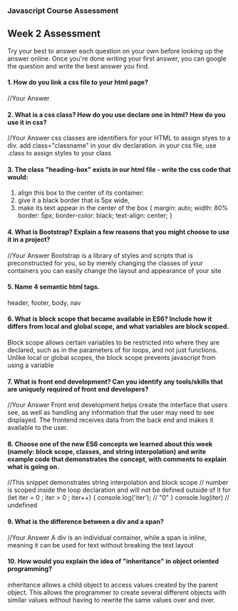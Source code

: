 ### Javascript Course Assessment

## Week 2 Assessment

Try your best to answer each question on your own before looking up the answer online. Once you're done writing your first answer, you can google the question and write the best answer you find.

#### 1. How do you link a css file to your html page?

 //Your Answer

 <link type="stylesheet" href=" cssfile goes here ">

 #### 2. What is a css class? How do you use declare one in html? How do you use it in css?

 //Your Answer
css classes are identifiers for your HTML to assign styes to a div. add class="classname" in your div declaration. in your css file, use .class to assign styles to your class


#### 3. The class "heading-box" exists in our html file - write the css code that would:
1) align this box to the center of its container:
2) give it a black border that is 5px wide,
3) make its text appear in the center of the box
  {
    margin: auto;
    width: 80%
    border: 5px;
    border-color: black;
    text-align: center;
  }



#### 4. What is Bootstrap? Explain a few reasons that you might choose to use it in a project?


 //Your Answer
 Bootstrap is a library of styles and scripts that is preconstructed for you, so by merely changing the classes of your containers you can easily change the layout and appearance of your site


#### 5. Name 4 semantic html tags.
header, footer, body, nav


#### 6. What is block scope that became available in ES6? Include how it differs from local and global scope, and what variables are block scoped.
Block scope allows certain variables to be restricted into where they are declared, such as in the parameters of for loops, and not just functions. Unlike local or global scopes, the block scope prevents javascript from using a variable

 #### 7. What is front end development? Can you identify any tools/skills that are uniquely required of front end developers?

 //Your Answer
 Front end development helps create the interface that users see, as well as handling any information that the user may need to see displayed. The frontend receives data from the back end and makes it available to the user.

 #### 8. Choose one of the new ES6 concepts we learned about this week (namely: block scope, classes, and string interpolation) and write example code that demonstrates the concept, with comments to explain what is going on.

//This snippet demonstrates string interpolation and block scope
// number is scoped inside the loop declaration and will not be defined outside of it
for (let iter = 0 ; iter > 0 ; iter++) {
    console.log('iter');                    // "0"
}
console.log(iter)                           // undefined


 #### 9. What is the difference between a div and a span?
 //Your Answer
 A div is an individual container, while a span is inline, meaning it can be used for text without breaking the text layout


#### 10. How would you explain the idea of "inheritance" in object oriented programming?
inheritance allows a child object to access values created by the parent object. This allows the programmer to create several different objects with similar values without having to rewrite the same values over and over.
